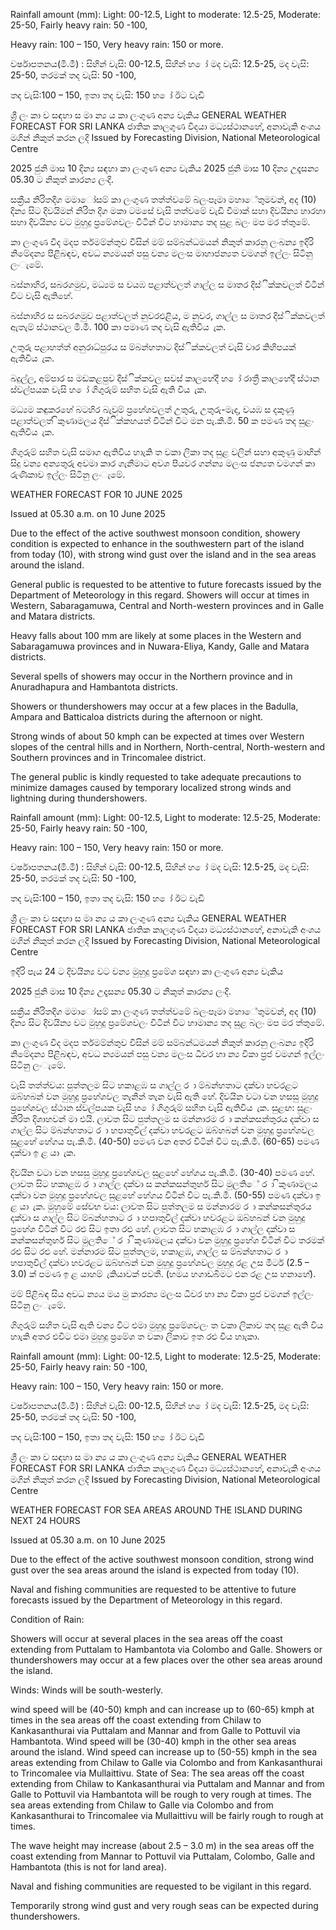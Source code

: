 Rainfall amount (mm): Light: 00-12.5, Light to moderate: 12.5-25, Moderate: 25-50, Fairly heavy rain: 50 -100,

Heavy rain: 100 – 150, Very heavy rain: 150 or more.

වර්ෂාපතනය(මි.මී) : සිහින් වැසි: 00-12.5, සිහින් හ ෝ මද වැසි: 12.5-25, මද වැසි: 25-50, තරමක් තද වැසි: 50 -100,

තද වැසි:100 – 150, ඉතා තද වැසි: 150 හ ෝ ඊට වැඩි

ශ්‍රී ලං කා ව සඳහා ස මා න්‍ය ය කා ලංගුණ අන්‍ය වැකිය GENERAL WEATHER FORECAST FOR SRI LANKA ජාතික කාලගුණ විදයා මධ්‍යස්ථානහේ, අනාවැකි අංශය මගින් නිකුත් කරන ලදි Issued by Forecasting Division, National Meteorological Centre

2025 ජුනි මාස 10 දින්‍ය සඳහා කා ලංගුණ අන්‍ය වැකිය 2025 ජුනි මාස 10 දින්‍ය උදෑසන්‍ය 05.30 ට නිකුත් කාරන්‍ය ලංදි.

සක්‍රීය නිරිතදිග මමාෝසම් කා ලංගුණ තත්ත්වමේ බලංපෑමා මහාේතුමවන්, අද (10) දින්‍ය සිට දිවයිමන් නිරිත දිග මකා ටමසේ වැසි තත්වමේ වැඩි වීමාක් සහා දිවයින්‍ය හාරහා සහා දිවයින්‍ය වට මුහුදු ප්‍රමේශවලං විටින් විට හාමාන්‍ය තද සුළ බලං මප මර ත්තුමේ.

කා ලංගුණ විද මදප ර්තමම්න්තුව විසින් මම් සම්බන්ධමයන් නිකුත් කාරනු ලංබන්‍ය ඉදිරි නිමේදන්‍ය පිළිබඳව, අවධ න්‍යමයන් පසු වන්‍ය මලංස මාහාජන්‍යත වමගන් ඉල්ලං සිටිනු ලංැමේ.

බස්නාහිර, සබරගමුව, මධ්‍යම ස වයඹ පළාත්වලත් ගාල්ල ස මාතර දිස්ික්කවලත් විටින් විට වැසි ඇතිහේ.

බස්නාහිර ස සබරගමුව පළාත්වලත් නුවරඑළිය, ම නුවර, ගාල්ල ස මාතර දිස්ික්කවලත් ඇතැම් ස්ථානවල මි.මී. 100 කා පමාණ තද වැසි ඇතිවිය ැක.

උතුරු පළාහත්ත් අනුරාධ්‍පුරය ස ම්බන්හතාට දිස්ික්කවලත් වැසි වාර කිහිපයක් ඇතිවිය ැක.

බදුල්ල, අම්පාර ස මඩකළපුව දිස්ික්කවල සවස් කාලහේදී හ ෝ රාත්‍රී කාලහේදී ස්ථාන ස්වල්පයක වැසි හ ෝ ගිගුරුම් සහිත වැසි ඇති විය ැක.

මධ්‍යම කඳුකරහේ බටහිර බැවුම් ප්‍රහේශවලත් උතුරු, උතුරු-මැද, වයඹ ස දකුණු පළාත්වලත් ිකුණාමලය දිස්ික්කහයත් විටින් විට මන පැ.කි.මී. 50 ක පමණ තද සුළං ඇතිවිය ැක.

ගිගුරුම් සහිත වැසි සමාග ඇතිවිය හාැකි ත වකා ලිකා තද සුළ වලින් සහා අකුණු මාඟින් සිදු වන්‍ය අන්‍යතුරු අවමා කාර ගැනීමාට අවශ පියවර ගන්න්‍ය මලංස ජන්‍යත වමගන් කා රුණිකාව ඉල්ලං සිටිනු ලංැමේ.

WEATHER FORECAST FOR 10 JUNE 2025

Issued at 05.30 a.m. on 10 June 2025

Due to the effect of the active southwest monsoon condition, showery condition is expected to enhance in the southwestern part of the island from today (10), with strong wind gust over the island and in the sea areas around the island.

General public is requested to be attentive to future forecasts issued by the Department of Meteorology in this regard. Showers will occur at times in Western, Sabaragamuwa, Central and North-western provinces and in Galle and Matara districts.

Heavy falls about 100 mm are likely at some places in the Western and Sabaragamuwa provinces and in Nuwara-Eliya, Kandy, Galle and Matara districts.

Several spells of showers may occur in the Northern province and in Anuradhapura and Hambantota districts.

Showers or thundershowers may occur at a few places in the Badulla, Ampara and Batticaloa districts during the afternoon or night.

Strong winds of about 50 kmph can be expected at times over Western slopes of the central hills and in Northern, North-central, North-western and Southern provinces and in Trincomalee district.

The general public is kindly requested to take adequate precautions to minimize damages caused by temporary localized strong winds and lightning during thundershowers.

Rainfall amount (mm): Light: 00-12.5, Light to moderate: 12.5-25, Moderate: 25-50, Fairly heavy rain: 50 -100,

Heavy rain: 100 – 150, Very heavy rain: 150 or more.

වර්ෂාපතනය(මි.මී) : සිහින් වැසි: 00-12.5, සිහින් හ ෝ මද වැසි: 12.5-25, මද වැසි: 25-50, තරමක් තද වැසි: 50 -100,

තද වැසි:100 – 150, ඉතා තද වැසි: 150 හ ෝ ඊට වැඩි

ශ්‍රී ලං කා ව සඳහා ස මා න්‍ය ය කා ලංගුණ අන්‍ය වැකිය GENERAL WEATHER FORECAST FOR SRI LANKA ජාතික කාලගුණ විදයා මධ්‍යස්ථානහේ, අනාවැකි අංශය මගින් නිකුත් කරන ලදි Issued by Forecasting Division, National Meteorological Centre

ඉදිරි පැය 24 ට දිවයින්‍ය වට වන්‍ය මුහුදු ප්‍රමේශ සඳහා කා ලංගුණ අන්‍ය වැකිය

2025 ජුනි මාස 10 දින්‍ය උදෑසන්‍ය 05.30 ට නිකුත් කාරන්‍ය ලංදි.

සක්‍රීය නිරිතදිග මමාෝසම් කා ලංගුණ තත්ත්වමේ බලංපෑමා මහාේතුමවන්, අද (10) දින්‍ය සිට දිවයින්‍ය වට මුහුදු ප්‍රමේශවලං විටින් විට හාමාන්‍ය තද සුළ බලං මප මර ත්තුමේ.

කා ලංගුණ විද මදප ර්තමම්න්තුව විසින් මම් සම්බන්ධමයන් නිකුත් කාරනු ලංබන්‍ය ඉදිරි නිමේදන්‍ය පිළිබඳව, අවධ න්‍යමයන් පසු වන්‍ය මලංස ධීවර හා න්‍ය විකා ප්‍රජ වමගන් ඉල්ලං සිටිනු ලංැමේ.

වැසි තත්ත්වය: පුත්තලම සිට හකාළඹ ස ගාල්ල ර ා ම්බන්හතාට දක්වා හවරළට ඔබ්හබන් වන මුහුදු ප්‍රහේශවල තැනින් තැන වැසි ඇති හේ. දිවයින වටා වන හසසු මුහුදු ප්‍රහේශවල ස්ථාන ස්වල්පයක වැසි හ ෝ ගිගුරුම් සහිත වැසි ඇතිවිය ැක. සුළඟ: සුළං නිරිත දිශාහවන් මා එයි. ලාවත සිට පුත්තලම ස මන්නාරම ර ා කන්කසන්තුරය දක්වා ස ගාල්ල සිට ම්බන්හතාට ර ා හපාතුවිල් දක්වා හවරළට ඔබ්හබන් වන මුහුදු ප්‍රහේශවල සුළහේ හේගය පැ.කි.මී. (40-50) පමණ වන අතර විටින් විට පැ.කි.මී. (60-65) පමණ දක්වා ඉ ළ යා ැක.

දිවයින වටා වන හසසු මුහුදු ප්‍රහේශවල සුළහේ හේගය පැ.කි.මී. (30-40) පමණ හේ. ලාවත සිට හකාළඹ ර ා ගාල්ල දක්වා ස කන්කසන්තුහර් සිට මුලතිේ ර ා ිකුණාමලය දක්වා වන මුහුදු ප්‍රහේශවල සුළහේ හේගය විටින් විට පැ.කි.මී. (50-55) පමණ දක්වා ඉ ළ යා ැක. මුහුමේ සේවභ වය: ලාවත සිට පුත්තලම ස මන්නාරම ර ා කන්කසන්තුරය දක්වා ස ගාල්ල සිට ම්බන්හතාට ර ා හපාතුවිල් දක්වා හවරළට ඔබ්හබන් වන මුහුදු ප්‍රහේශ විටින් විට රළු සිට ඉතා රළු හේ. ලාවත සිට හකාළඹ ර ා ගාල්ල දක්වා ස කන්කසන්තුහර් සිට මුලතිේ ර ා ිකුණාමලය දක්වා වන මුහුදු ප්‍රහේශ විටින් විට තරමක් රළු සිට රළු හේ. මන්නාරම සිට පුත්තලම, හකාළඹ, ගාල්ල ස ම්බන්හතාට ර ා හපාතුවිල් දක්වා හවරළට ඔබ්හබන් වන මුහුදු ප්‍රහේශවල මුහුදු රළ උස මීටර් (2.5 – 3.0) ක් පමණ ඉ ළ යාහම් ැකියාවක් පවතී. (හමය හගාඩබිමට එන රළ උස හනාහේ).

මම් පිළිබඳ සිය අවධ න්‍යය මය මු කාරන්‍ය මලංස ධීවර හා න්‍ය විකා ප්‍රජ වමගන් ඉල්ලං සිටිනු ලංැමේ.

ගිගුරුම් සහිත වැසි ඇති වන්‍ය විට එමා මුහුදු ප්‍රමේශවලං ත වකා ලිකාව තද සුළ ඇති විය හාැකි අතර එවිට එමා මුහුදු ප්‍රමේශ ත වකා ලිකාව ඉත රළු විය හාැකා.

Rainfall amount (mm): Light: 00-12.5, Light to moderate: 12.5-25, Moderate: 25-50, Fairly heavy rain: 50 -100,

Heavy rain: 100 – 150, Very heavy rain: 150 or more.

වර්ෂාපතනය(මි.මී) : සිහින් වැසි: 00-12.5, සිහින් හ ෝ මද වැසි: 12.5-25, මද වැසි: 25-50, තරමක් තද වැසි: 50 -100,

තද වැසි:100 – 150, ඉතා තද වැසි: 150 හ ෝ ඊට වැඩි

ශ්‍රී ලං කා ව සඳහා ස මා න්‍ය ය කා ලංගුණ අන්‍ය වැකිය GENERAL WEATHER FORECAST FOR SRI LANKA ජාතික කාලගුණ විදයා මධ්‍යස්ථානහේ, අනාවැකි අංශය මගින් නිකුත් කරන ලදි Issued by Forecasting Division, National Meteorological Centre

WEATHER FORECAST FOR SEA AREAS AROUND THE ISLAND DURING NEXT 24 HOURS

Issued at 05.30 a.m. on 10 June 2025

Due to the effect of the active southwest monsoon condition, strong wind gust over the sea areas around the island is expected from today (10).

Naval and fishing communities are requested to be attentive to future forecasts issued by the Department of Meteorology in this regard.

Condition of Rain:

Showers will occur at several places in the sea areas off the coast extending from Puttalam to Hambantota via Colombo and Galle. Showers or thundershowers may occur at a few places over the other sea areas around the island.

Winds: Winds will be south-westerly.

wind speed will be (40-50) kmph and can increase up to (60-65) kmph at times in the sea areas off the coast extending from Chilaw to Kankasanthurai via Puttalam and Mannar and from Galle to Pottuvil via Hambantota. Wind speed will be (30-40) kmph in the other sea areas around the island. Wind speed can increase up to (50-55) kmph in the sea areas extending from Chilaw to Galle via Colombo and from Kankasanthurai to Trincomalee via Mullaittivu. State of Sea: The sea areas off the coast extending from Chilaw to Kankasanthurai via Puttalam and Mannar and from Galle to Pottuvil via Hambantota will be rough to very rough at times. The sea areas extending from Chilaw to Galle via Colombo and from Kankasanthurai to Trincomalee via Mullaittivu will be fairly rough to rough at times.

The wave height may increase (about 2.5 – 3.0 m) in the sea areas off the coast extending from Mannar to Pottuvil via Puttalam, Colombo, Galle and Hambantota (this is not for land area).

Naval and fishing communities are requested to be vigilant in this regard.

Temporarily strong wind gust and very rough seas can be expected during thundershowers.